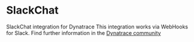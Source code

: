 # SlackChat
SlackChat integration for Dynatrace
This integration works via WebHooks for Slack.
Find further information in the [Dynatrace community](https://community.dynatrace.com/community/display/DL/Slack+Integration+Plugin)
